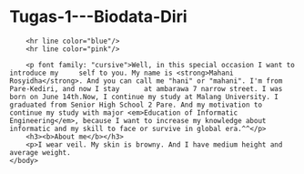 Tugas-1---Biodata-Diri
======================

<html>
  <head>
		<title>biodata dalam paragraf</title>
	</head>

		<hr line color="blue"/>
		<hr line color="pink"/>

		<p font family: "cursive">Well, in this special occasion I want to introduce my 	self to you. My name is <strong>Mahani Rosyidha</strong>. And you can call me "hani" or "mahani". I'm from Pare-Kediri, and now I stay 		at ambarawa 7 narrow street. I was born on June 14th.Now, I continue my study at Malang University. I graduated from Senior High School 2 Pare. And my motivation to continue my study with major <em>Education of Informatic Engineering</em>, because I want to increase my knowledge about informatic and my skill to face or survive in global era.^^</p>
		<h3><b>About me</b></h3>
		<p>I wear veil. My skin is browny. And I have medium height and average weight.
	</body>

</html>
